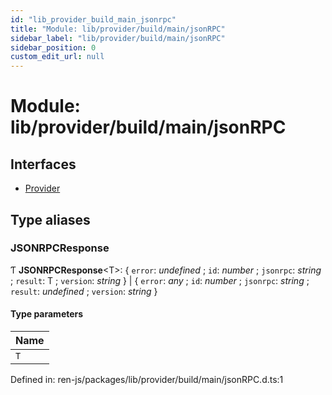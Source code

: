 ```yaml
---
id: "lib_provider_build_main_jsonrpc"
title: "Module: lib/provider/build/main/jsonRPC"
sidebar_label: "lib/provider/build/main/jsonRPC"
sidebar_position: 0
custom_edit_url: null
---
```


# Module: lib/provider/build/main/jsonRPC

## Interfaces

- [Provider](../interfaces/lib_provider_build_main_jsonrpc.provider.md)

## Type aliases

### JSONRPCResponse

Ƭ **JSONRPCResponse**<T\>: { `error`: *undefined* ; `id`: *number* ; `jsonrpc`: *string* ; `result`: T ; `version`: *string*  } \| { `error`: *any* ; `id`: *number* ; `jsonrpc`: *string* ; `result`: *undefined* ; `version`: *string*  }

#### Type parameters

| Name |
| :------ |
| `T` |

Defined in: ren-js/packages/lib/provider/build/main/jsonRPC.d.ts:1
